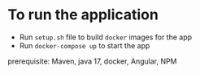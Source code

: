# **To run the application**

- Run `setup.sh` file to build `docker` images for the app
- Run `docker-compose up` to start the app


prerequisite: Maven, java 17, docker, Angular, NPM
